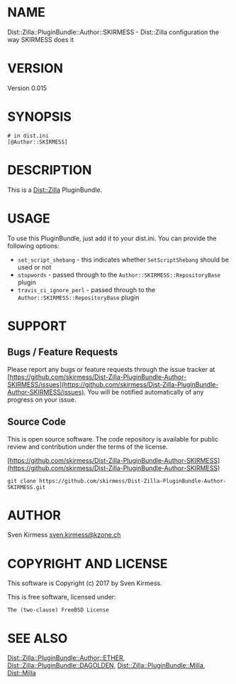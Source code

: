 # NAME

Dist::Zilla::PluginBundle::Author::SKIRMESS - Dist::Zilla configuration the way SKIRMESS does it

# VERSION

Version 0.015

# SYNOPSIS

    # in dist.ini
    [@Author::SKIRMESS]

# DESCRIPTION

This is a [Dist::Zilla](https://metacpan.org/pod/Dist::Zilla) PluginBundle.

# USAGE

To use this PluginBundle, just add it to your dist.ini. You can provide the
following options:

- `set_script_shebang` - this indicates whether `SetScriptShebang` should be used or not
- `stopwords` - passed through to the `Author::SKIRMESS::RepositoryBase` plugin
- `travis_ci_ignore_perl` - passed through to the `Author::SKIRMESS::RepositoryBase` plugin

# SUPPORT

## Bugs / Feature Requests

Please report any bugs or feature requests through the issue tracker
at [https://github.com/skirmess/Dist-Zilla-PluginBundle-Author-SKIRMESS/issues](https://github.com/skirmess/Dist-Zilla-PluginBundle-Author-SKIRMESS/issues).
You will be notified automatically of any progress on your issue.

## Source Code

This is open source software. The code repository is available for
public review and contribution under the terms of the license.

[https://github.com/skirmess/Dist-Zilla-PluginBundle-Author-SKIRMESS](https://github.com/skirmess/Dist-Zilla-PluginBundle-Author-SKIRMESS)

    git clone https://github.com/skirmess/Dist-Zilla-PluginBundle-Author-SKIRMESS.git

# AUTHOR

Sven Kirmess <sven.kirmess@kzone.ch>

# COPYRIGHT AND LICENSE

This software is Copyright (c) 2017 by Sven Kirmess.

This is free software, licensed under:

    The (two-clause) FreeBSD License

# SEE ALSO

[Dist::Zilla::PluginBundle::Author::ETHER](https://metacpan.org/pod/Dist::Zilla::PluginBundle::Author::ETHER),
[Dist::Zilla::PluginBundle::DAGOLDEN](https://metacpan.org/pod/Dist::Zilla::PluginBundle::DAGOLDEN),
[Dist::Zilla::PluginBundle::Milla](https://metacpan.org/pod/Dist::Zilla::PluginBundle::Milla),
[Dist::Milla](https://metacpan.org/pod/Dist::Milla)

